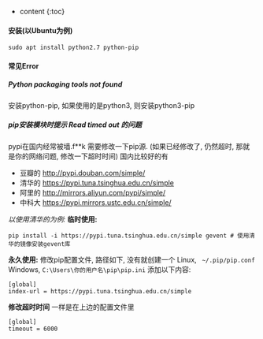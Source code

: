 ---
---

* content
{:toc}

#### 安装(以Ubuntu为例)

```
sudo apt install python2.7 python-pip
```

#### 常见Error

##### Python packaging tools not found

安装python-pip, 如果使用的是python3, 则安装python3-pip

##### pip安装模块时提示 Read timed out 的问题

pypi在国内经常被墙.f**k
需要修改一下pip源. (如果已经修改了, 仍然超时, 那就是你的网络问题, 修改一下超时时间)
国内比较好的有
* 豆瓣的 http://pypi.douban.com/simple/
* 清华的 https://pypi.tuna.tsinghua.edu.cn/simple
* 阿里的 http://mirrors.aliyun.com/pypi/simple/
* 中科大 https://pypi.mirrors.ustc.edu.cn/simple/

_以使用清华的为例:_
**临时使用:**
```
pip install -i https://pypi.tuna.tsinghua.edu.cn/simple gevent # 使用清华的镜像安装gevent库
```
**永久使用:**
修改pip配置文件, 路径如下, 没有就创建一个
Linux, ` ~/.pip/pip.conf`
Windows, `C:\Users\你的用户名\pip\pip.ini`
添加以下内容:
```
[global]
index-url = https://pypi.tuna.tsinghua.edu.cn/simple
```

**修改超时时间**
一样是在上边的配置文件里
```
[global]
timeout = 6000
```
